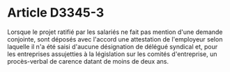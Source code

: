 # Article D3345-3

  
Lorsque le projet ratifié par les salariés ne fait pas mention d'une demande conjointe, sont déposés avec l'accord une attestation de l'employeur selon laquelle il n'a été saisi d'aucune désignation de délégué syndical et, pour les entreprises assujetties à la législation sur les comités d'entreprise, un procès-verbal de carence datant de moins de deux ans.